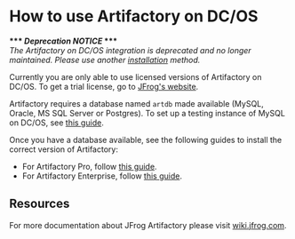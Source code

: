 # How to use Artifactory on DC/OS
**&ast;&ast;&ast; *Deprecation NOTICE* &ast;&ast;&ast;**  
*The Artifactory on DC/OS integration is deprecated and no longer maintained. Please use another [installation](https://www.jfrog.com/confluence/display/RTF/Installing+Artifactory) method.*

Currently you are only able to use licensed versions of Artifactory on DC/OS. To
get a trial license, go to [JFrog's
website](https://www.jfrog.com/artifactory/free-trial-mesosphere/).

Artifactory requires a database named `artdb` made available (MySQL, Oracle, MS
SQL Server or Postgres). To set up a testing instance of MySQL on DC/OS, see
[this guide](install-mysql.md).

Once you have a database available, see the following guides to install the
correct version of Artifactory:

+ For Artifactory Pro, follow [this guide](artifactory-pro.md).
+ For Artifactory Enterprise, follow [this guide](artifactory-enterprise.md).

## Resources

For more documentation about JFrog Artifactory please visit
[wiki.jfrog.com](https://wiki.jfrog.com).
